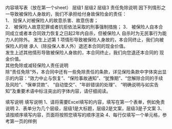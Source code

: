 内容填写表（放在第一个sheet）
	层级1	层级2	层级3
	 责任免除说明 
		因下列情形之一导致被保险人身故的，我们不承担给付身故保险金的责任：	 
		1． 投保人对被保险人的故意杀害、故意伤害；	 
		2． 被保险人故意犯罪或者抗拒依法采取的刑事强制措施；
		3． 被保险人自本合同成立或者本合同效力恢复之日起2年内自杀，但被保险人 自杀时为无民事行为能力人的除外。
		发生上述第 1 项情形导致被保险人身故的，本合同终止，我们向被保险人的继 承人（除投保人本人外）退还本合同的现金价值。	 
		发生上述其他情形导致被保险人身故的，本合同终止，我们向您退还本合同的 现金价值。	 
	其他免除或减轻保险人责任说明		 
		除“责任免除”外，本合同中还有一些免除责任的条款，详见保险条款中字体突出显示的内容：“效力中止与恢复”、“保险事故通知”、“犹豫期”、“您解除合同的手续及风险”、“保单贷款”、 “自动垫交”、“年龄错误的处理”、 “明确说明与如实告知”及重要术语中标注突出的字体内容，请仔细阅读。
			 



填写说明
	填写说明
	1、请将需要Excel填写的内容，填写在第一个表单，例如免责说明
	2、表单分为几个层级，层级1是大标题，层级2是文案，层级3是子文案
	3、请按顺序填写内容，页面将按照您填写的顺序渲染
	4、每行仅填写一个单元格，参考第一页的样例


